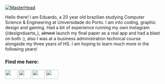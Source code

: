 [![MasterHead](https://i.imgur.com/YdzBa0R.png)](github.com/eduartico)

<!---[![Top Langs](https://github-readme-stats.vercel.app/api/top-langs/?username=eduartico)](https://github.com/eduartico/github-readme-stats) //html?????--->
<!---[![Top Langs](https://github-readme-stats.vercel.app/api/top-langs/?username=eduartico&exclude_repo=eduartico)](https://github.com/eduartico/github-readme-stats)--->
Hello there! I am Eduardo, a 20 year old brazilian studying Computer Science & Engineering at Universidade do Porto. I am into coding, graphic design and gaming. Had a bit of experience running my own instagram (/designduarte_), a̶l̶m̶o̶s̶t launch my final paper as a real app and had a blast on both :), also I was at a business administration technical course alongside my three years of HS. I am hoping to learn much more in the following years! 
 

<h3 align="left">Find me here:</h3>
<p align="left">
<a href="https://www.twitter.com/eduartico_" target="blank"><img align="center" src="https://cdn.jsdelivr.net/npm/simple-icons@3.0.1/icons/twitter.svg" alt="" height="30" width="40" /></a>
<a href="https://www.twitch.tv/f4nt4sm4" target="blank"><img align="center" src="https://cdn.jsdelivr.net/npm/simple-icons@3.0.1/icons/twitch.svg" alt="" height="30" width="40" /></a>
<a href="https://www.instagram.com/eduartico_/" target="blank"><img align="center" src="https://cdn.jsdelivr.net/npm/simple-icons@3.0.1/icons/instagram.svg" alt="" height="30" width="40" /></a>
<a href="https://www.youtube.com/c/F4NT4SM4DW" target="blank"><img align="center" src="https://cdn.jsdelivr.net/npm/simple-icons@3.0.1/icons/youtube.svg" alt="" height="30" width="40" /></a>
</p>
